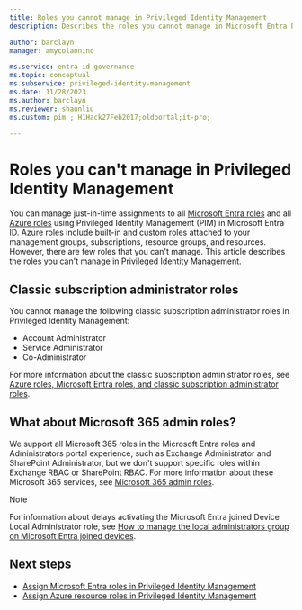 ```yaml
---
title: Roles you cannot manage in Privileged Identity Management
description: Describes the roles you cannot manage in Microsoft Entra Privileged Identity Management (PIM).

author: barclayn
manager: amycolannino

ms.service: entra-id-governance
ms.topic: conceptual
ms.subservice: privileged-identity-management
ms.date: 11/28/2023
ms.author: barclayn
ms.reviewer: shaunliu
ms.custom: pim ; H1Hack27Feb2017;oldportal;it-pro;

---
```


# Roles you can't manage in Privileged Identity Management

You can manage just-in-time assignments to all [Microsoft Entra roles](~/identity/role-based-access-control/permissions-reference.md) and all [Azure roles](/azure/role-based-access-control/built-in-roles) using Privileged Identity Management (PIM) in Microsoft Entra ID. Azure roles include built-in and custom roles attached to your management groups, subscriptions, resource groups, and resources. However, there are few roles that you can't manage. This article describes the roles you can't manage in Privileged Identity Management.

## Classic subscription administrator roles

You cannot manage the following classic subscription administrator roles in Privileged Identity Management:

- Account Administrator
- Service Administrator
- Co-Administrator

For more information about the classic subscription administrator roles, see [Azure roles, Microsoft Entra roles, and classic subscription administrator roles](/azure/role-based-access-control/rbac-and-directory-admin-roles).

## What about Microsoft 365 admin roles?

We support all Microsoft 365 roles in the Microsoft Entra roles and Administrators portal experience, such as Exchange Administrator and SharePoint Administrator, but we don't support specific roles within Exchange RBAC or SharePoint RBAC. For more information about these Microsoft 365 services, see [Microsoft 365 admin roles](/microsoft-365/admin/add-users/about-admin-roles).

> [!NOTE]
> For information about delays activating the Microsoft Entra joined Device Local Administrator role, see [How to manage the local administrators group on Microsoft Entra joined devices](../../identity/devices/assign-local-admin.md#manage-the-microsoft-entra-joined-device-local-administrator-role).

## Next steps

- [Assign Microsoft Entra roles in Privileged Identity Management](pim-how-to-add-role-to-user.md)
- [Assign Azure resource roles in Privileged Identity Management](pim-resource-roles-assign-roles.md)
